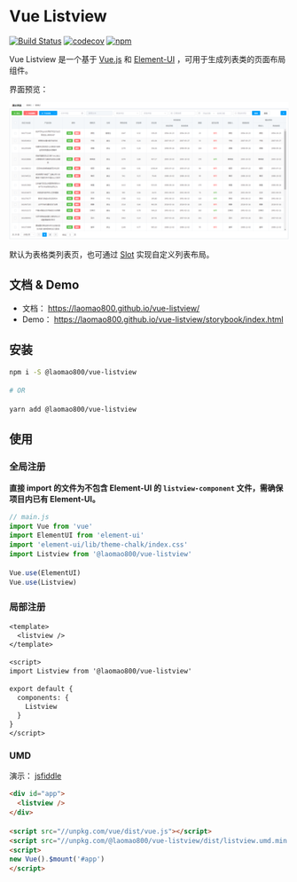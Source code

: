 # Vue Listview

[![Build Status](https://travis-ci.org/laomao800/vue-listview.svg?branch=master)](https://travis-ci.org/laomao800/vue-listview) [![codecov](https://codecov.io/gh/laomao800/vue-listview/branch/master/graph/badge.svg)](https://codecov.io/gh/laomao800/vue-listview) [![npm](https://img.shields.io/npm/v/@laomao800/vue-listview.svg)](https://www.npmjs.com/package/@laomao800/vue-listview)

Vue Listview 是一个基于 [Vue.js](https://cn.vuejs.org/) 和 [Element-UI](http://element.eleme.io/) ，可用于生成列表类的页面布局组件。

界面预览：

![预览](./docs/preview.png)

默认为表格类列表页，也可通过 [Slot](/dev/slots.md) 实现自定义列表布局。

## 文档 & Demo

- 文档： <https://laomao800.github.io/vue-listview/>
- Demo： <https://laomao800.github.io/vue-listview/storybook/index.html>

## 安装

```bash
npm i -S @laomao800/vue-listview

# OR

yarn add @laomao800/vue-listview
```

## 使用

### 全局注册

**直接 import 的文件为不包含 Element-UI 的 `listview-component` 文件，需确保项目内已有 Element-UI。**

```js
// main.js
import Vue from 'vue'
import ElementUI from 'element-ui'
import 'element-ui/lib/theme-chalk/index.css'
import Listview from '@laomao800/vue-listview'

Vue.use(ElementUI)
Vue.use(Listview)
```

### 局部注册

```vue
<template>
  <listview />
</template>

<script>
import Listview from '@laomao800/vue-listview'

export default {
  components: {
    Listview
  }
}
</script>
```

### UMD

演示： [jsfiddle](https://jsfiddle.net/laomao800/92Lvg1rn/4/)

```html
<div id="app">
  <listview />
</div>

<script src="//unpkg.com/vue/dist/vue.js"></script>
<script src="//unpkg.com/@laomao800/vue-listview/dist/listview.umd.min.js"></script>
<script>
new Vue().$mount('#app')
</script>
```
